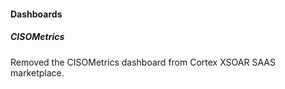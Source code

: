
#### Dashboards

##### CISOMetrics

Removed the CISOMetrics dashboard from Cortex XSOAR SAAS marketplace.
